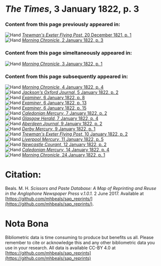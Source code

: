 # *The Times*, 3 January 1822, p. 3  
  
### Content from this page previously appeared in:  
![Hand](http://scissorsandpaste.net/wp-content/uploads/2017/06/smallhandpointer.png) [*Trewman's Exeter Flying Post*, 20 December 1821, p. 1](https://mhbeals.github.io/sap_html/Trewman's-Exeter-Flying-Post/Trewman's-Exeter-Flying-Post-20-December-1821-p-1)  
![Hand](http://scissorsandpaste.net/wp-content/uploads/2017/06/smallhandpointer.png) [*Morning Chronicle*, 2 January 1822, p. 3](https://mhbeals.github.io/sap_html/Morning-Chronicle/Morning-Chronicle-2-January-1822-p-3)  
  
### Content from this page simeltaneously appeared in:  
![Hand](http://scissorsandpaste.net/wp-content/uploads/2017/06/smallhandpointer.png) [*Morning Chronicle*, 3 January 1822, p. 1](https://mhbeals.github.io/sap_html/Morning-Chronicle/Morning-Chronicle-3-January-1822-p-1)  
  
### Content from this page subsequently appeared in:  
![Hand](http://scissorsandpaste.net/wp-content/uploads/2017/06/smallhandpointer.png) [*Morning Chronicle*, 4 January 1822, p. 4](https://mhbeals.github.io/sap_html/Morning-Chronicle/Morning-Chronicle-4-January-1822-p-4)  
![Hand](http://scissorsandpaste.net/wp-content/uploads/2017/06/smallhandpointer.png) [*Jackson's Oxford Journal*, 5 January 1822, p. 2](https://mhbeals.github.io/sap_html/Jackson's-Oxford-Journal/Jackson's-Oxford-Journal-5-January-1822-p-2)  
![Hand](http://scissorsandpaste.net/wp-content/uploads/2017/06/smallhandpointer.png) [*Examiner*, 6 January 1822, p. 8](https://mhbeals.github.io/sap_html/Examiner/Examiner-6-January-1822-p-8)  
![Hand](http://scissorsandpaste.net/wp-content/uploads/2017/06/smallhandpointer.png) [*Examiner*, 6 January 1822, p. 13](https://mhbeals.github.io/sap_html/Examiner/Examiner-6-January-1822-p-13)  
![Hand](http://scissorsandpaste.net/wp-content/uploads/2017/06/smallhandpointer.png) [*Examiner*, 6 January 1822, p. 15](https://mhbeals.github.io/sap_html/Examiner/Examiner-6-January-1822-p-15)  
![Hand](http://scissorsandpaste.net/wp-content/uploads/2017/06/smallhandpointer.png) [*Caledonian Mercury*, 7 January 1822, p. 2](https://mhbeals.github.io/sap_html/Caledonian-Mercury/Caledonian-Mercury-7-January-1822-p-2)  
![Hand](http://scissorsandpaste.net/wp-content/uploads/2017/06/smallhandpointer.png) [*Glasgow Herald*, 7 January 1822, p. 4](https://mhbeals.github.io/sap_html/Glasgow-Herald/Glasgow-Herald-7-January-1822-p-4)  
![Hand](http://scissorsandpaste.net/wp-content/uploads/2017/06/smallhandpointer.png) [*Aberdeen Journal*, 9 January 1822, p. 2](https://mhbeals.github.io/sap_html/Aberdeen-Journal/Aberdeen-Journal-9-January-1822-p-2)  
![Hand](http://scissorsandpaste.net/wp-content/uploads/2017/06/smallhandpointer.png) [*Derby Mercury*, 9 January 1822, p. 1](https://mhbeals.github.io/sap_html/Derby-Mercury/Derby-Mercury-9-January-1822-p-1)  
![Hand](http://scissorsandpaste.net/wp-content/uploads/2017/06/smallhandpointer.png) [*Trewman's Exeter Flying Post*, 10 January 1822, p. 2](https://mhbeals.github.io/sap_html/Trewman's-Exeter-Flying-Post/Trewman's-Exeter-Flying-Post-10-January-1822-p-2)  
![Hand](http://scissorsandpaste.net/wp-content/uploads/2017/06/smallhandpointer.png) [*Liverpool Mercury*, 11 January 1822, p. 5](https://mhbeals.github.io/sap_html/Liverpool-Mercury/Liverpool-Mercury-11-January-1822-p-5)  
![Hand](http://scissorsandpaste.net/wp-content/uploads/2017/06/smallhandpointer.png) [*Newcastle Courant*, 12 January 1822, p. 2](https://mhbeals.github.io/sap_html/Newcastle-Courant/Newcastle-Courant-12-January-1822-p-2)  
![Hand](http://scissorsandpaste.net/wp-content/uploads/2017/06/smallhandpointer.png) [*Caledonian Mercury*, 14 January 1822, p. 4](https://mhbeals.github.io/sap_html/Caledonian-Mercury/Caledonian-Mercury-14-January-1822-p-4)  
![Hand](http://scissorsandpaste.net/wp-content/uploads/2017/06/smallhandpointer.png) [*Morning Chronicle*, 24 January 1822, p. 1](https://mhbeals.github.io/sap_html/Morning-Chronicle/Morning-Chronicle-24-January-1822-p-1)  


# Citation: 

Beals. M. H. *Scissors and Paste Database: A Map of Reprinting and Reuse in the Anglophone Newspaper Press v.1.0.1.* 2 June 2017. Available at [https://github.com/mhbeals/sap_reprints/](https://github.com/mhbeals/sap_reprints/). 

# Nota Bona

Bibliometric data is time consuming to produce but benefits us all. Please remember to cite or acknowledge this and any other bibliometric data you use in your research. All data is available CC-BY 4.0 at [https://github.com/mhbeals/sap_reprints](https://github.com/mhbeals/sap_reprints)